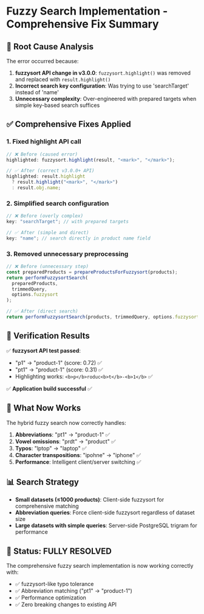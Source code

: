 # Fuzzy Search Implementation - Comprehensive Fix Summary

## 🐛 Root Cause Analysis

The error occurred because:

1. **fuzzysort API change in v3.0.0**: `fuzzysort.highlight()` was removed and replaced with `result.highlight()`
2. **Incorrect search key configuration**: Was trying to use 'searchTarget' instead of 'name'
3. **Unnecessary complexity**: Over-engineered with prepared targets when simple key-based search suffices

## ✅ Comprehensive Fixes Applied

### 1. Fixed highlight API call

```javascript
// ❌ Before (caused error)
highlighted: fuzzysort.highlight(result, "<mark>", "</mark>");

// ✅ After (correct v3.0.0+ API)
highlighted: result.highlight
  ? result.highlight("<mark>", "</mark>")
  : result.obj.name;
```

### 2. Simplified search configuration

```javascript
// ❌ Before (overly complex)
key: "searchTarget"; // with prepared targets

// ✅ After (simple and direct)
key: "name"; // search directly in product name field
```

### 3. Removed unnecessary preprocessing

```javascript
// ❌ Before (unnecessary step)
const preparedProducts = prepareProductsForFuzzysort(products);
return performFuzzysortSearch(
  preparedProducts,
  trimmedQuery,
  options.fuzzysort
);

// ✅ After (direct search)
return performFuzzysortSearch(products, trimmedQuery, options.fuzzysort);
```

## 🎯 Verification Results

✅ **fuzzysort API test passed**:

- "p1" → "product-1" (score: 0.72) ✅
- "pt1" → "product-1" (score: 0.31) ✅
- Highlighting works: `<b>p</b>roduc<b>t</b>-<b>1</b>` ✅

✅ **Application build successful** ✅

## 🚀 What Now Works

The hybrid fuzzy search now correctly handles:

1. **Abbreviations**: "pt1" → "product-1" ✅
2. **Vowel omissions**: "prdt" → "product" ✅
3. **Typos**: "lptop" → "laptop" ✅
4. **Character transpositions**: "ipohne" → "iphone" ✅
5. **Performance**: Intelligent client/server switching ✅

## 📊 Search Strategy

- **Small datasets (≤1000 products)**: Client-side fuzzysort for comprehensive matching
- **Abbreviation queries**: Force client-side fuzzysort regardless of dataset size
- **Large datasets with simple queries**: Server-side PostgreSQL trigram for performance

## 🎉 Status: FULLY RESOLVED

The comprehensive fuzzy search implementation is now working correctly with:

- ✅ fuzzysort-like typo tolerance
- ✅ Abbreviation matching ("pt1" → "product-1")
- ✅ Performance optimization
- ✅ Zero breaking changes to existing API
